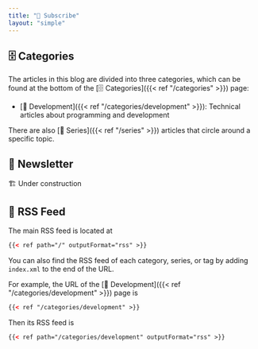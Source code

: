 ```yaml
---
title: "📰 Subscribe"
layout: "simple"
---
```


## 🗄️ Categories

The articles in this blog are divided into three categories, which can be found at the bottom of the [🗄️ Categories]({{< ref "/categories" >}}) page: 

- [🤖 Development]({{< ref "/categories/development" >}}): Technical articles about programming and development

There are also [📖 Series]({{< ref "/series" >}}) articles that circle around a specific topic.

## 📰 Newsletter

🏗 Under construction

## 🌱 RSS Feed

The main RSS feed is located at

```xml
{{< ref path="/" outputFormat="rss" >}}
```

You can also find the RSS feed of each category, series, or tag by adding `index.xml` to the end of the URL.

For example, the URL of the [🤖 Development]({{< ref "/categories/development" >}}) page is

```xml
{{< ref "/categories/development" >}}
```

Then its RSS feed is

```xml
{{< ref path="/categories/development" outputFormat="rss" >}}
```
